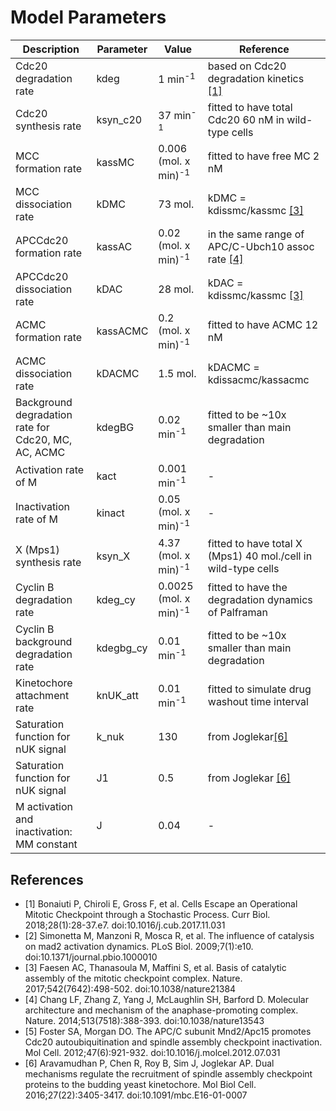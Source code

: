 # Model Parameters

| Description                                   | Parameter  | Value                    | Reference                                                 |
|-----------------------------------------------|------------|--------------------------|-----------------------------------------------------------|
| Cdc20 degradation rate                            | kdeg       | 1 min<sup>-1</sup>       | based on Cdc20 degradation kinetics [[1]](#currbio) |
| Cdc20 synthesis rate                              | ksyn_c20   | 37 min<sup>-1</sup>      | fitted to have total Cdc20 60 nM in wild-type cells       |
| MCC formation rate                                | kassMC     | 0.006 (mol. x min)<sup>-1</sup> |  fitted to have free MC 2 nM |
| MCC dissociation rate                             | kDMC       | 73 mol.                | kDMC = kdissmc/kassmc [[3]](#faesen_basis_2017)   |
| APCCdc20 formation rate                           | kassAC     | 0.02 (mol. x min)<sup>-1</sup> | in the same range of APC/C-Ubch10 assoc rate [[4]](#chang_molecular_2014) |
| APCCdc20 dissociation rate                        | kDAC       | 28 mol.                | kDAC = kdissmc/kassmc [[3]](#faesen_basis_2017)   |
| ACMC formation rate                               | kassACMC   | 0.2 (mol. x min)<sup>-1</sup> | fitted to have ACMC 12 nM |
| ACMC dissociation rate                            | kDACMC     | 1.5 mol.                  | kDACMC = kdissacmc/kassacmc                |
| Background degradation rate for Cdc20, MC, AC, ACMC| kdegBG     | 0.02 min<sup>-1</sup>    | fitted to be ~10x smaller than main degradation           |
| Activation rate of M                               | kact       | 0.001 min<sup>-1</sup>  | -                                                         |
| Inactivation rate of M                             | kinact     | 0.05 (mol. x min)<sup>-1</sup> | -                                                         |
| X (Mps1) synthesis rate                           | ksyn_X    | 4.37 (mol. x min)<sup>-1</sup> | fitted to have total X (Mps1) 40 mol./cell in wild-type cells |
| Cyclin B degradation rate                         | kdeg_cy    | 0.0025 (mol. x min)<sup>-1</sup> | fitted to have the degradation dynamics of Palframan |
| Cyclin B background degradation rate               | kdegbg_cy  | 0.01 min<sup>-1</sup>   | fitted to be ~10x smaller than main degradation           |
| Kinetochore attachment rate                   | knUK_att   | 0.01 min<sup>-1</sup>    | fitted to simulate drug washout time interval             |
| Saturation function for nUK signal                             | k_nuk      | 130                       | from Joglekar[[6]](#joglekar)                           |
| Saturation function for nUK signal                             | J1         | 0.5                      | from Joglekar [[6]](#joglekar)                           |
| M activation and inactivation: MM constant    | J          | 0.04                     | -                                                         |

## References

- <a name="currbio"></a>[1] Bonaiuti P, Chiroli E, Gross F, et al. Cells Escape an Operational Mitotic Checkpoint through a Stochastic Process. Curr Biol. 2018;28(1):28-37.e7. doi:10.1016/j.cub.2017.11.031
- <a name="simonetta_influence_2009"></a>[2] Simonetta M, Manzoni R, Mosca R, et al. The influence of catalysis on mad2 activation dynamics. PLoS Biol. 2009;7(1):e10. doi:10.1371/journal.pbio.1000010
- <a name="faesen_basis_2017"></a>[3] Faesen AC, Thanasoula M, Maffini S, et al. Basis of catalytic assembly of the mitotic checkpoint complex. Nature. 2017;542(7642):498-502. doi:10.1038/nature21384
- <a name="chang_molecular_2014"></a> [4] Chang LF, Zhang Z, Yang J, McLaughlin SH, Barford D. Molecular architecture and mechanism of the anaphase-promoting complex. Nature. 2014;513(7518):388-393. doi:10.1038/nature13543
- <a name="foster_apc/c_2012"></a>[5] Foster SA, Morgan DO. The APC/C subunit Mnd2/Apc15 promotes Cdc20 autoubiquitination and spindle assembly checkpoint inactivation. Mol Cell. 2012;47(6):921-932. doi:10.1016/j.molcel.2012.07.031
- <a name="joglekar"></a>[6] Aravamudhan P, Chen R, Roy B, Sim J, Joglekar AP. Dual mechanisms regulate the recruitment of spindle assembly checkpoint proteins to the budding yeast kinetochore. Mol Biol Cell. 2016;27(22):3405-3417. doi:10.1091/mbc.E16-01-0007


